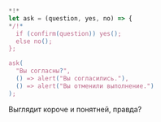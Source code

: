 
```js run
*!*
let ask = (question, yes, no) => {
*/!*
  if (confirm(question)) yes();
  else no();
};

ask(
  "Вы согласны?",
  () => alert("Вы согласились."),
  () => alert("Вы отменили выполнение.")
);
```

Выглядит короче и понятней, правда?
